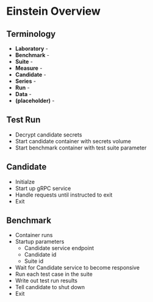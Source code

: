 # Einstein Overview

## Terminology

* **Laboratory** - 
* **Benchmark** - 
* **Suite** - 
* **Measure** - 
* **Candidate** - 
* **Series** - 
* **Run** - 
* **Data** - 
* **(placeholder)** - 

## Test Run
* Decrypt candidate secrets
* Start candidate container with secrets volume
* Start benchmark container with test suite parameter

## Candidate
* Initialze
* Start up gRPC service
* Handle requests until instructed to exit
* Exit

## Benchmark

* Container runs
* Startup parameters
    * Candidate service endpoint
    * Candidate id
    * Suite id
* Wait for Candidate service to become responsive
* Run each test case in the suite
* Write out test run results
* Tell candidate to shut down
* Exit

